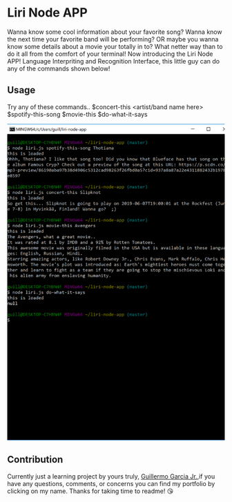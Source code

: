 # Liri Node APP

Wanna know some cool information about your favorite song? Wanna know the next time your favorite band will be performing? OR maybe you wanna know some details about a movie your totally in to? What netter way than to do it all from the comfort of your terminal! Now introducing the Liri Node APP! Language Interpriting and Recognition Interface, this little guy can do any of the commands shown below!

## Usage
Try any of these commands..
$concert-this <artist/band name here>
$spotify-this-song <song name here>
$movie-this <movie name here>
$do-what-it-says


![alt text](https://github.com/Guillermo1213/liri-node-app/blob/master/screenshot.png?raw=true)

## Contribution
Currently just a learning project by yours truly, [Guillermo Garcia Jr.](https://guillermo1213.github.io/Bootstrap-Portfolio/),if you have any questions, comments, or concerns you can find my portfolio by clicking on my name. Thanks for taking time to readme! :kissing_heart: